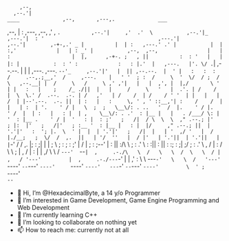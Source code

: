                                                                                                                                                                   
        ,--,                                                                                                                                                      
      ,--.'|                                                                                   ____              ,--,       ,---,.              ___               
   ,--,  | :                                       ,---,                      ,--,           ,'  , `.          ,--.'|     ,'  .'  \           ,--.'|_             
,---.'|  : '                                     ,---.'|                    ,--.'|        ,-+-,.' _ |          |  | :   ,---.' .' |           |  | :,'            
|   | : _' |           ,--,  ,--,                |   | :                    |  |,      ,-+-. ;   , ||          :  : '   |   |  |: |           :  : ' :            
:   : |.'  |   ,---.   |'. \/ .`|   ,--.--.      |   | |   ,---.     ,---.  `--'_     ,--.'|'   |  || ,--.--.  |  ' |   :   :  :  /     .--,.;__,'  /     ,---.   
|   ' '  ; :  /     \  '  \/  / ;  /       \   ,--.__| |  /     \   /     \ ,' ,'|   |   |  ,', |  |,/       \ '  | |   :   |    ;    /_ ./||  |   |     /     \  
'   |  .'. | /    /  |  \  \.' /  .--.  .-. | /   ,'   | /    /  | /    / ' '  | |   |   | /  | |--'.--.  .-. ||  | :   |   :     \, ' , ' ::__,'| :    /    /  | 
|   | :  | '.    ' / |   \  ;  ;   \__\/: . ..   '  /  |.    ' / |.    ' /  |  | :   |   : |  | ,    \__\/: . .'  : |__ |   |   . /___/ \: |  '  : |__ .    ' / | 
'   : |  : ;'   ;   /|  / \  \  \  ," .--.; |'   ; |:  |'   ;   /|'   ; :__ '  : |__ |   : |  |/     ," .--.; ||  | '.'|'   :  '; |.  \  ' |  |  | '.'|'   ;   /| 
|   | '  ,/ '   |  / |./__;   ;  \/  /  ,.  ||   | '/  ''   |  / |'   | '.'||  | '.'||   | |`-'     /  /  ,.  |;  :    ;|   |  | ;  \  ;   :  ;  :    ;'   |  / | 
;   : ;--'  |   :    ||   :/\  \ ;  :   .'   \   :    :||   :    ||   :    :;  :    ;|   ;/        ;  :   .'   \  ,   / |   :   /    \  \  ;  |  ,   / |   :    | 
|   ,/       \   \  / `---'  `--`|  ,     .-./\   \  /   \   \  /  \   \  / |  ,   / '---'         |  ,     .-./---`-'  |   | ,'      :  \  \  ---`-'   \   \  /  
'---'         `----'              `--`---'     `----'     `----'    `----'   ---`-'                 `--`---'            `----'         \  ' ;            `----'   
                                                                                                                                        `--`                      

- 👋 Hi, I’m @HexadecimalByte, a 14 y/o Programmer
- 👀 I’m interested in Game Development, Game Engine Programming and Web Development
- 🌱 I’m currently learning C++
- 💞️ I’m looking to collaborate on nothing yet
- 📫 How to reach me: currently not at all

<!---
HexadecimalByte/HexadecimalByte is a ✨ special ✨ repository because its `README.md` (this file) appears on your GitHub profile.
You can click the Preview link to take a look at your changes.
--->
